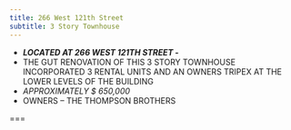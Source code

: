 ```yaml
---
title: 266 West 121th Street 
subtitle: 3 Story Townhouse
---
```


-   ***LOCATED AT 266 WEST 121TH STREET -*** 
-   THE GUT RENOVATION OF THIS
    3 STORY TOWNHOUSE INCORPORATED 3 RENTAL UNITS AND AN OWNERS TRIPEX
    AT THE LOWER LEVELS OF THE BUILDING
-   *APPROXIMATELY $ 650,000*
-   OWNERS – THE THOMPSON BROTHERS

===



